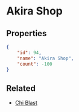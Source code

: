 # Akira Shop

<no description available>

## Properties

```json
{
    "id": 94,
    "name": "Akira Shop",
    "count": -100
}
```

## Related

- [Chi Blast](../items/2321-chi-blast.md)

